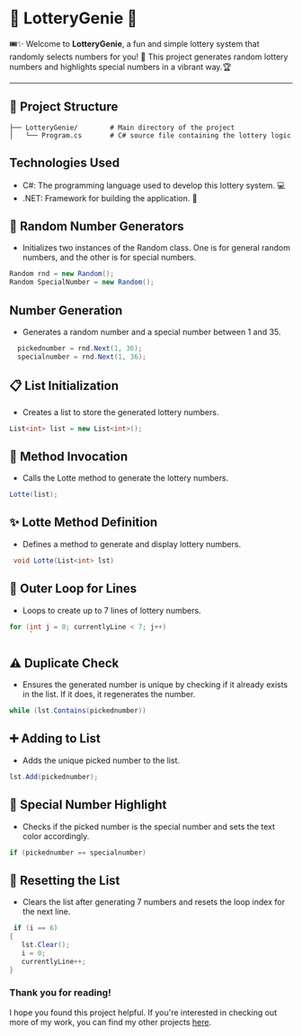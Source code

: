 # 🎉 LotteryGenie 🎉

🎟️✨ Welcome to **LotteryGenie**, a fun and simple lottery system that randomly selects numbers for you! 🌟 This project generates random lottery numbers and highlights special numbers in a vibrant way.🏆

---

## 📁 Project Structure

```plaintext
├── LotteryGenie/        # Main directory of the project
│   └── Program.cs       # C# source file containing the lottery logic

```

## Technologies Used
- C#: The programming language used to develop this lottery system. 💻
- .NET: Framework for building the application. 🚀

 
 
 ## 🎲 Random Number Generators
 - Initializes two instances of the Random class. One is for general random numbers, and the other is for special numbers.
```csharp
Random rnd = new Random();  
Random SpecialNumber = new Random();
```
## Number Generation
  - Generates a random number and a special number between 1 and 35.
```csharp
  pickednumber = rnd.Next(1, 36);
  specialnumber = rnd.Next(1, 36);
```

## 📋 List Initialization
- Creates a list to store the generated lottery numbers.
 ```csharp
List<int> list = new List<int>();
```
## 🔗 Method Invocation 
- Calls the Lotte method to generate the lottery numbers.
```csharp
Lotte(list);
```
## ✨ Lotte Method Definition
-  Defines a method to generate and display lottery numbers.
 ```csharp
  void Lotte(List<int> lst)
   ```

## 📄 Outer Loop for Lines
- Loops to create up to 7 lines of lottery numbers.
 ```csharp
for (int j = 0; currentlyLine < 7; j++)
      `

   ```

## ⚠️ Duplicate Check
- Ensures the generated number is unique by checking if it already exists in the list. If it does, it regenerates the number.
 ```csharp
while (lst.Contains(pickednumber))
```
## ➕ Adding to List
- Adds the unique picked number to the list.
 ```csharp
lst.Add(pickednumber);
```
## 🌟 Special Number Highlight
- Checks if the picked number is the special number and sets the text color accordingly.
 ```csharp
if (pickednumber == specialnumber)
  ```
## 🔄 Resetting the List
- Clears the list after generating 7 numbers and resets the loop index for the next line.
 ```csharp
  if (i == 6)
{
    lst.Clear();
    i = 0;
    currentlyLine++;
}
 ```
### Thank you for reading!

I hope you found this project helpful. If you're interested in checking out more of my work, you can find my other projects [here](https://github.com/PlutoGamerpro?tab=stars).
